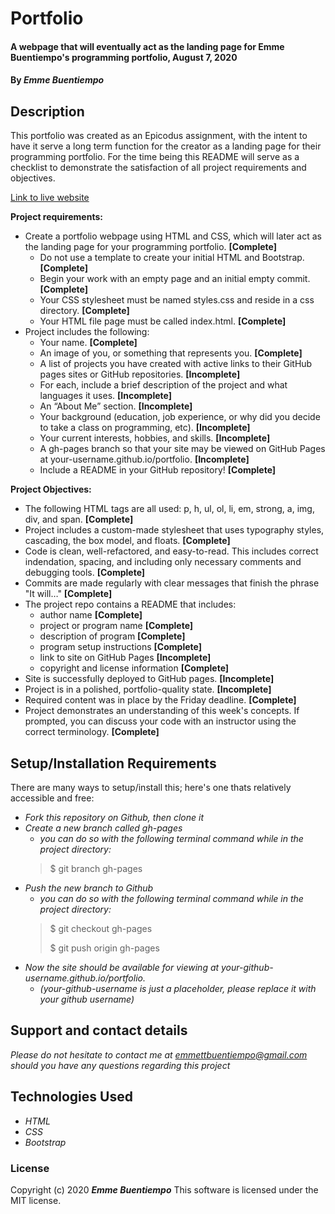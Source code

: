 # __Portfolio__

#### __A webpage that will eventually act as the landing page for Emme Buentiempo's programming portfolio, August 7, 2020__

#### By _**Emme Buentiempo**_

## Description

This portfolio was created as an Epicodus assignment, with the intent to have it serve a long term function for the creator as a landing page for their programming portfolio. For the time being this README will serve as a checklist to demonstrate the satisfaction of all project requirements and objectives. 

[Link to live website](http://3emme.github.io/portfolio)

__Project requirements:__

* Create a portfolio webpage using HTML and CSS, which will later act as the landing page for your programming portfolio. **[Complete]**
  * Do not use a template to create your initial HTML and Bootstrap. **[Complete]**
  * Begin your work with an empty page and an initial empty commit. **[Complete]**
  * Your CSS stylesheet must be named styles.css and reside in a css directory. **[Complete]**
  * Your HTML file page must be called index.html. **[Complete]**
* Project includes the following:
  * Your name. **[Complete]**
  * An image of you, or something that represents you. **[Complete]**
  * A list of projects you have created with active links to their GitHub pages sites or GitHub repositories. **[Incomplete]**
  * For each, include a brief description of the project and what languages it uses. **[Incomplete]**
  * An “About Me” section. **[Incomplete]**
  * Your background (education, job experience, or why did you decide to take a class on programming, etc). **[Incomplete]**
  * Your current interests, hobbies, and skills. **[Incomplete]**
  * A gh-pages branch so that your site may be viewed on GitHub Pages at your-username.github.io/portfolio. **[Incomplete]**
  * Include a README in your GitHub repository! **[Complete]**

__Project Objectives:__

  * The following HTML tags are all used: p, h, ul, ol, li, em, strong, a, img, div, and span. **[Complete]**
  * Project includes a custom-made stylesheet that uses typography styles, cascading, the box model, and floats. **[Complete]**
  * Code is clean, well-refactored, and easy-to-read. This includes correct indendation, spacing, and including only necessary comments and debugging tools. **[Complete]**
  * Commits are made regularly with clear messages that finish the phrase "It will…" **[Complete]**
  * The project repo contains a README that includes:
    * author name **[Complete]**
    * project or program name **[Complete]**
    * description of program **[Complete]**
    * program setup instructions **[Complete]**
    * link to site on GitHub Pages **[Incomplete]**
    * copyright and license information **[Complete]**
  * Site is successfully deployed to GitHub pages. **[Incomplete]**
  * Project is in a polished, portfolio-quality state. **[Incomplete]**
  * Required content was in place by the Friday deadline. **[Complete]**
  * Project demonstrates an understanding of this week's concepts. If prompted, you can discuss your code with an instructor using the correct terminology. **[Complete]**

## Setup/Installation Requirements

There are many ways to setup/install this; here's one thats relatively accessible and free:
* _Fork this repository on Github, then clone it_
* _Create a new branch called gh-pages_
  * _you can do so with the following terminal command while in the project directory:_
  >$ git branch gh-pages
* _Push the new branch to Github_
  * _you can do so with the following terminal command while in the project directory:_
  >$ git checkout gh-pages
  >
  >$ git push origin gh-pages
* _Now the site should be available for viewing at your-github-username.github.io/portfolio._
  * _(your-github-username is just a placeholder, please replace it with your github username)_

## Support and contact details

_Please do not hesitate to contact me at emmettbuentiempo@gmail.com should you have any questions regarding this project_

## Technologies Used

* _HTML_
* _CSS_
* _Bootstrap_

### License

Copyright (c) 2020 **_Emme Buentiempo_**
This software is licensed under the MIT license.